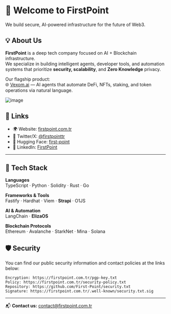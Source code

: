 # 👋 Welcome to FirstPoint

We build secure, AI-powered infrastructure for the future of Web3.

## 💡 About Us

**FirstPoint** is a deep tech company focused on AI + Blockchain infrastructure.  
We specialize in building intelligent agents, developer tools, and automation systems that prioritize **security, scalability**, and **Zero Knowledge** privacy.

Our flagship product:  
🌐 [Vexom.ai](https://vexom.ai) — AI agents that automate DeFi, NFTs, staking, and token operations via natural language.

![image](<img width="1882" height="1020" alt="image" src="https://github.com/user-attachments/assets/d8fe6170-2264-4c89-ac85-8660a7f61fd7" />
)


## 🔗 Links

- 🌍 Website: [firstpoint.com.tr](https://firstpoint.com.tr/)
- 💬 Twitter/X: [@firstpointtr](https://x.com/firstpointtr)
- 🤖 Hugging Face: [first-point](https://huggingface.co/first-point)
- 💼 LinkedIn: [FirstPoint](https://www.linkedin.com/company/firstpoint-tr/)

---

## 🧠 Tech Stack

**Languages**  
TypeScript · Python · Solidity · Rust · Go 

**Frameworks & Tools**  
Fastify · Hardhat · Viem  · **Strapi** · O1JS

**AI & Automation**  
LangChain · **ElizaOS**

**Blockchain Protocols**  
Ethereum · Avalanche · StarkNet · Mina · Solana

## 🛡️ Security

You can find our public security information and contact policies at the links below:

```text
Encryption: https://firstpoint.com.tr/pgp-key.txt
Policy: https://firstpoint.com.tr/security-policy.txt
Repository: https://github.com/First-Point/security.txt
Signature: https://firstpoint.com.tr/.well-known/security.txt.sig
```
---

📬 **Contact us:**  contact@firstpoint.com.tr

